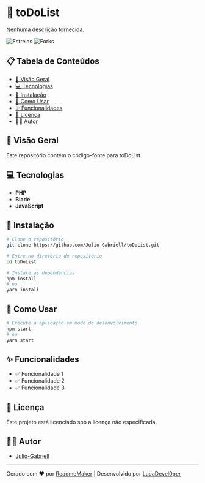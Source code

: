 # 🚀 toDoList

Nenhuma descrição fornecida.


![Estrelas](https://img.shields.io/github/stars/Julio-Gabriell/toDoList.svg)
![Forks](https://img.shields.io/github/forks/Julio-Gabriell/toDoList.svg)

## 📋 Tabela de Conteúdos

- [📖 Visão Geral](#-visão-geral)
- [💻 Tecnologias](#-tecnologias)
- [🚀 Instalação](#-instalação)
- [📝 Como Usar](#-como-usar)
- [✨ Funcionalidades](#-funcionalidades)
- [📄 Licença](#-licença)
- [👨‍💻 Autor](#-autor)

## 📖 Visão Geral

Este repositório contém o código-fonte para toDoList. 


## 💻 Tecnologias

- **PHP**
- **Blade**
- **JavaScript**

## 🚀 Instalação

```bash
# Clone o repositório
git clone https://github.com/Julio-Gabriell/toDoList.git

# Entre no diretório do repositório
cd toDoList

# Instale as dependências
npm install
# ou
yarn install
```

## 📝 Como Usar

```bash
# Execute a aplicação em modo de desenvolvimento
npm start
# ou
yarn start
```

## ✨ Funcionalidades

- ✅ Funcionalidade 1
- ✅ Funcionalidade 2
- ✅ Funcionalidade 3

## 📄 Licença

Este projeto está licenciado sob a licença não especificada.

## 👨‍💻 Autor

- [Julio-Gabriell](https://github.com/Julio-Gabriell)

---

Gerado com ❤️ por [ReadmeMaker](https://readmemaker.com) | Desenvolvido por [LucaDevel0per](https://github.com/LucaDevel0per)
